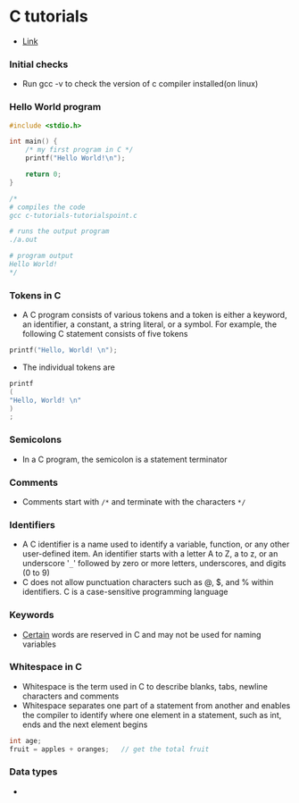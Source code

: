 # C tutorials

- [Link](https://www.tutorialspoint.com/cprogramming/index.htm)

### Initial checks

- Run gcc -v to check the version of c compiler installed(on linux)

### Hello World program

```C
#include <stdio.h>

int main() {
	/* my first program in C */
	printf("Hello World!\n");

	return 0;
}

/*
# compiles the code
gcc c-tutorials-tutorialspoint.c

# runs the output program
./a.out

# program output
Hello World!
*/
```

### Tokens in C

- A C program consists of various tokens and a token is either a keyword, an identifier, a constant, a string literal, or a symbol. For example, the following C statement consists of five tokens

```C
printf("Hello, World! \n");
```

- The individual tokens are
```C
printf
(
"Hello, World! \n"
)
;
```

### Semicolons

- In a C program, the semicolon is a statement terminator

### Comments

- Comments start with `/*` and terminate with the characters `*/`

### Identifiers

- A C identifier is a name used to identify a variable, function, or any other user-defined item. An identifier starts with a letter A to Z, a to z, or an underscore '`_`' followed by zero or more letters, underscores, and digits (0 to 9)
- C does not allow punctuation characters such as @, $, and % within identifiers. C is a case-sensitive programming language

### Keywords

- [Certain](https://www.tutorialspoint.com/cprogramming/c_basic_syntax.htm) words are reserved in C and may not be used for naming variables

### Whitespace in C

- Whitespace is the term used in C to describe blanks, tabs, newline characters and comments
- Whitespace separates one part of a statement from another and enables the compiler to identify where one element in a statement, such as int, ends and the next element begins

```C
int age;
fruit = apples + oranges;   // get the total fruit
```


### Data types
- 
